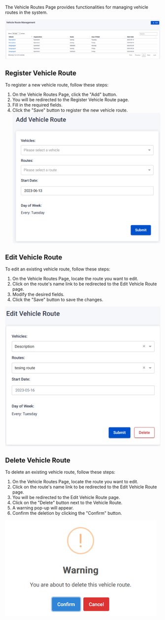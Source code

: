 The Vehicle Routes Page provides functionalities for managing vehicle routes in the system.

![Alt text](../assets/images/vehicleRoutes/image-2.png)

## Register Vehicle Route

To register a new vehicle route, follow these steps:

1. On the Vehicle Routes Page, click the "Add" button.
2. You will be redirected to the Register Vehicle Route page.
3. Fill in the required fields.
4. Click the "Save" button to register the new vehicle route.
   ![Alt text](../assets/images/vehicleRoutes/image-3.png)

## Edit Vehicle Route

To edit an existing vehicle route, follow these steps:

1. On the Vehicle Routes Page, locate the route you want to edit.
2. Click on the route's name link to be redirected to the Edit Vehicle Route page.
3. Modify the desired fields.
4. Click the "Save" button to save the changes.

![Alt text](../assets/images/vehicleRoutes/image-4.png)

## Delete Vehicle Route

To delete an existing vehicle route, follow these steps:

1. On the Vehicle Routes Page, locate the route you want to edit.
2. Click on the route's name link to be redirected to the Edit Vehicle Route page.
3. You will be redirected to the Edit Vehicle Route page.
4. Click on the "Delete" button next to the Vehicle Route.
5. A warning pop-up will appear.
6. Confirm the deletion by clicking the "Confirm" button.

![Alt text](../assets/images/vehicleRoutes/image-5.png)
